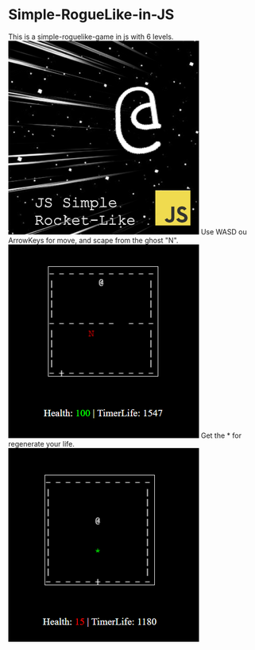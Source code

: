 # Simple-RogueLike-in-JS
This is a simple-roguelike-game in js with 6 levels.
![](README%20files/Capa.png)
Use WASD ou ArrowKeys for move, and scape from the ghost "N".
![](README%20files/Cena%201.png)
Get the * for regenerate your life.
![](README%20files/Cena%202.png)

